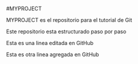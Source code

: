 #MYPROJECT 

MYPROJECT es el repositorio para el tutorial de Git 

Este repositorio esta estructurado paso por paso

Esta es una linea editada en GitHub

Esta es otra linea agregada en GitHub 
